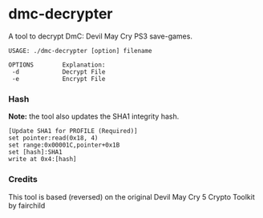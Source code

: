 # dmc-decrypter

A tool to decrypt DmC: Devil May Cry PS3 save-games.

```
USAGE: ./dmc-decrypter [option] filename

OPTIONS        Explanation:
 -d            Decrypt File
 -e            Encrypt File
```

### Hash

**Note:** the tool also updates the SHA1 integrity hash.

```
[Update SHA1 for PROFILE (Required)]
set pointer:read(0x18, 4)
set range:0x00001C,pointer+0x1B
set [hash]:SHA1
write at 0x4:[hash]
```

### Credits

This tool is based (reversed) on the original Devil May Cry 5 Crypto Toolkit by fairchild
